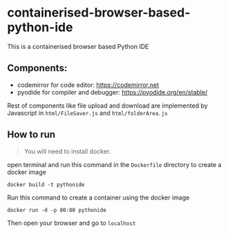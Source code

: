 # containerised-browser-based-python-ide

This is a containerised browser based Python IDE

## Components:
- codemirror for code editor: https://codemirror.net
- pyodide for compiler and debugger: https://pyodide.org/en/stable/

Rest of components like file upload and download are implemented by Javascript in ```html/FileSaver.js``` and ```html/folderArea.js```

## How to run

> You will need to install docker.

open terminal and run this command in the ```Dockerfile``` directory to create a docker image
```
docker build -t pythonide
```
Run this command to create a container using the docker image
```
docker run -d -p 80:80 pythonide
```
Then open your browser and go to ```localhost```